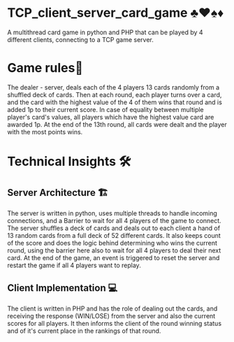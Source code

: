 # TCP_client_server_card_game ♣️♥️♠️♦️
A multithread card game in python and PHP that can be played by 4 different clients, connecting to a TCP game server.

# Game rules🎲
The dealer - server, deals each of the 4 players 13 cards randomly from a shuffled deck of cards. Then at each round, each player turns over a card, and the card with the highest value of the 4 of them wins that round and is added 1p to their current score. In case of equality between multiple player's card's values, all players which have the highest value card are awarded 1p. At the end of the 13th round, all cards were dealt and the player with the most points wins.

# Technical Insights 🛠️
## Server Architecture 🏗️
The server is written in python, uses multiple threads to handle incoming connections, and a Barrier to wait for all 4 players of the game to connect.
The server shuffles a deck of cards and deals out to each client a hand of 13 random cards from a full deck of 52 different cards. It also keeps count of the score and does the logic behind determining who wins the current round, using the barrier here also to wait for all 4 players to deal their next card. At the end of the game, an event is triggered to reset the server and restart the game if all 4 players want to replay.

## Client Implementation 💻
The client is written in PHP and has the role of dealing out the cards, and receiving the response (WIN/LOSE) from the server and also the current scores for all players. It then informs the client of the round winning status and of it's current place in the rankings of that round.

